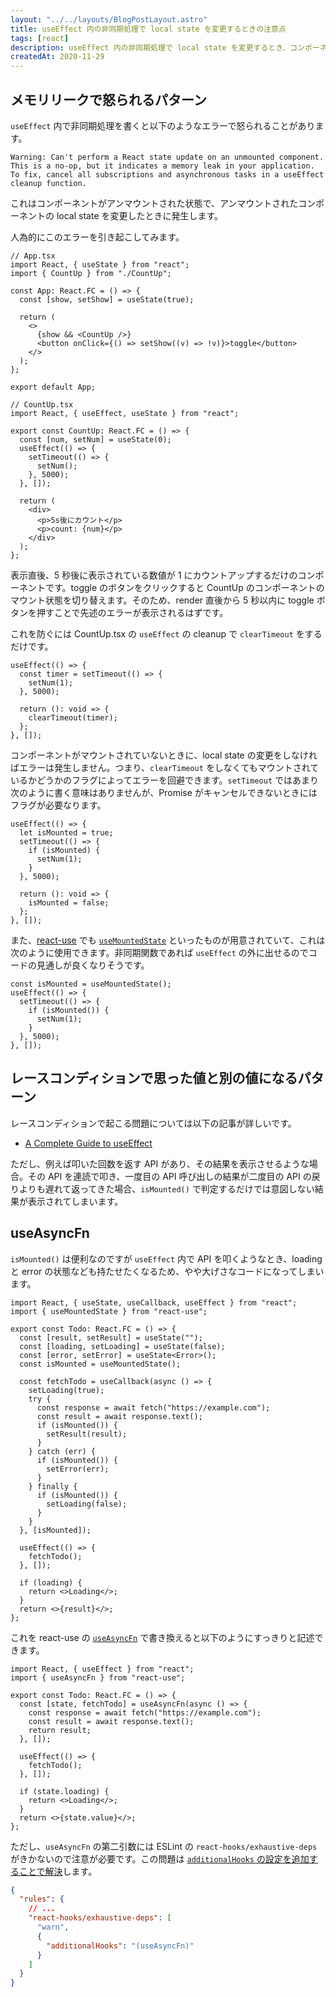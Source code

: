 ```yaml
---
layout: "../../layouts/BlogPostLayout.astro"
title: useEffect 内の非同期処理で local state を変更するときの注意点
tags: [react]
description: useEffect 内の非同期処理で local state を変更するとき、コンポーネントがマウントされているかのチェックが必要になる。
createdAt: 2020-11-29
---
```


## メモリリークで怒られるパターン

`useEffect` 内で非同期処理を書くと以下のようなエラーで怒られることがあります。

```
Warning: Can't perform a React state update on an unmounted component. This is a no-op, but it indicates a memory leak in your application. To fix, cancel all subscriptions and asynchronous tasks in a useEffect cleanup function.
```

これはコンポーネントがアンマウントされた状態で、アンマウントされたコンポーネントの local state を変更したときに発生します。

人為的にこのエラーを引き起こしてみます。

```tsx
// App.tsx
import React, { useState } from "react";
import { CountUp } from "./CountUp";

const App: React.FC = () => {
  const [show, setShow] = useState(true);

  return (
    <>
      {show && <CountUp />}
      <button onClick={() => setShow((v) => !v)}>toggle</button>
    </>
  );
};

export default App;
```

```tsx
// CountUp.tsx
import React, { useEffect, useState } from "react";

export const CountUp: React.FC = () => {
  const [num, setNum] = useState(0);
  useEffect(() => {
    setTimeout(() => {
      setNum();
    }, 5000);
  }, []);

  return (
    <div>
      <p>5s後にカウント</p>
      <p>count: {num}</p>
    </div>
  );
};
```

表示直後、5 秒後に表示されている数値が 1 にカウントアップするだけのコンポーネントです。toggle のボタンをクリックすると CountUp のコンポーネントのマウント状態を切り替えます。そのため、render 直後から 5 秒以内に toggle ボタンを押すことで先述のエラーが表示されるはずです。

これを防ぐには CountUp.tsx の `useEffect` の cleanup で `clearTimeout` をするだけです。

```tsx
useEffect(() => {
  const timer = setTimeout(() => {
    setNum(1);
  }, 5000);

  return (): void => {
    clearTimeout(timer);
  };
}, []);
```

コンポーネントがマウントされていないときに、local state の変更をしなければエラーは発生しません。つまり、`clearTimeout` をしなくてもマウントされているかどうかのフラグによってエラーを回避できます。`setTimeout` ではあまり次のように書く意味はありませんが、Promise がキャンセルできないときにはフラグが必要なります。

```tsx
useEffect(() => {
  let isMounted = true;
  setTimeout(() => {
    if (isMounted) {
      setNum(1);
    }
  }, 5000);

  return (): void => {
    isMounted = false;
  };
}, []);
```

また、[react-use](https://github.com/streamich/react-use) でも [`useMountedState`](https://github.com/streamich/react-use/blob/master/docs/useMountedState.md) といったものが用意されていて、これは次のように使用できます。非同期関数であれば `useEffect` の外に出せるのでコードの見通しが良くなりそうです。

```tsx
const isMounted = useMountedState();
useEffect(() => {
  setTimeout(() => {
    if (isMounted()) {
      setNum(1);
    }
  }, 5000);
}, []);
```

## レースコンディションで思った値と別の値になるパターン

レースコンディションで起こる問題については以下の記事が詳しいです。

- [A Complete Guide to useEffect](https://overreacted.io/a-complete-guide-to-useeffect/)

ただし、例えば叩いた回数を返す API があり、その結果を表示させるような場合。その API を連読で叩き、一度目の API 呼び出しの結果が二度目の API の戻りよりも遅れて返ってきた場合、`isMounted()` で判定するだけでは意図しない結果が表示されてしまいます。

## useAsyncFn

`isMounted()` は便利なのですが `useEffect` 内で API を叩くようなとき、loading と error の状態なども持たせたくなるため、やや大げさなコードになってしまいます。

```tsx
import React, { useState, useCallback, useEffect } from "react";
import { useMountedState } from "react-use";

export const Todo: React.FC = () => {
  const [result, setResult] = useState("");
  const [loading, setLoading] = useState(false);
  const [error, setError] = useState<Error>();
  const isMounted = useMountedState();

  const fetchTodo = useCallback(async () => {
    setLoading(true);
    try {
      const response = await fetch("https://example.com");
      const result = await response.text();
      if (isMounted()) {
        setResult(result);
      }
    } catch (err) {
      if (isMounted()) {
        setError(err);
      }
    } finally {
      if (isMounted()) {
        setLoading(false);
      }
    }
  }, [isMounted]);

  useEffect(() => {
    fetchTodo();
  }, []);

  if (loading) {
    return <>Loading</>;
  }
  return <>{result}</>;
};
```

これを react-use の [`useAsyncFn`](https://github.com/streamich/react-use/blob/master/docs/useAsyncFn.md) で書き換えると以下のようにすっきりと記述できます。

```tsx
import React, { useEffect } from "react";
import { useAsyncFn } from "react-use";

export const Todo: React.FC = () => {
  const [state, fetchTodo] = useAsyncFn(async () => {
    const response = await fetch("https://example.com");
    const result = await response.text();
    return result;
  }, []);

  useEffect(() => {
    fetchTodo();
  }, []);

  if (state.loading) {
    return <>Loading</>;
  }
  return <>{state.value}</>;
};
```

ただし、`useAsyncFn` の第二引数には ESLint の `react-hooks/exhaustive-deps` がきかないので注意が必要です。この問題は [`additionalHooks` の設定を追加することで解決](https://github.com/facebook/react/tree/master/packages/eslint-plugin-react-hooks)します。

```json
{
  "rules": {
    // ...
    "react-hooks/exhaustive-deps": [
      "warn",
      {
        "additionalHooks": "(useAsyncFn)"
      }
    ]
  }
}
```
